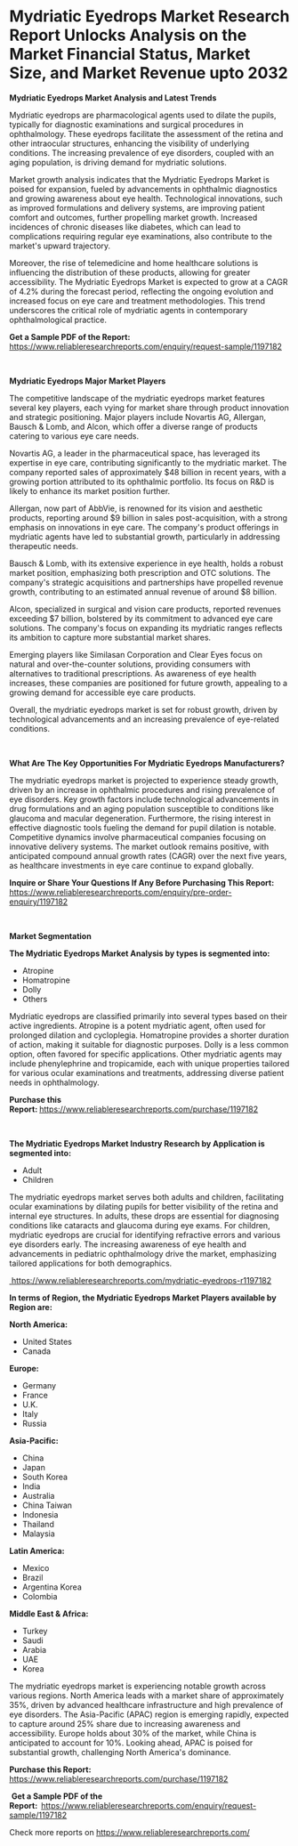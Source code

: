 <p><h1>Mydriatic Eyedrops Market Research Report Unlocks Analysis on the Market Financial Status, Market Size, and Market Revenue upto 2032</h1></p><p><strong>Mydriatic Eyedrops Market Analysis and Latest Trends</strong></p>
<p><p>Mydriatic eyedrops are pharmacological agents used to dilate the pupils, typically for diagnostic examinations and surgical procedures in ophthalmology. These eyedrops facilitate the assessment of the retina and other intraocular structures, enhancing the visibility of underlying conditions. The increasing prevalence of eye disorders, coupled with an aging population, is driving demand for mydriatic solutions.</p><p>Market growth analysis indicates that the Mydriatic Eyedrops Market is poised for expansion, fueled by advancements in ophthalmic diagnostics and growing awareness about eye health. Technological innovations, such as improved formulations and delivery systems, are improving patient comfort and outcomes, further propelling market growth. Increased incidences of chronic diseases like diabetes, which can lead to complications requiring regular eye examinations, also contribute to the market's upward trajectory. </p><p>Moreover, the rise of telemedicine and home healthcare solutions is influencing the distribution of these products, allowing for greater accessibility. The Mydriatic Eyedrops Market is expected to grow at a CAGR of 4.2% during the forecast period, reflecting the ongoing evolution and increased focus on eye care and treatment methodologies. This trend underscores the critical role of mydriatic agents in contemporary ophthalmological practice.</p></p>
<p><strong>Get a Sample PDF of the Report:&nbsp;</strong> <a href="https://www.reliableresearchreports.com/enquiry/request-sample/1197182?utm_campaign=2200&utm_medium=2&utm_source=Github&utm_content=ia&utm_term=08032025&utm_id=mydriatic-eyedrops">https://www.reliableresearchreports.com/enquiry/request-sample/1197182</a></p>
<p>&nbsp;</p>
<p><strong>Mydriatic Eyedrops Major Market Players</strong></p>
<p><p>The competitive landscape of the mydriatic eyedrops market features several key players, each vying for market share through product innovation and strategic positioning. Major players include Novartis AG, Allergan, Bausch & Lomb, and Alcon, which offer a diverse range of products catering to various eye care needs.</p><p>Novartis AG, a leader in the pharmaceutical space, has leveraged its expertise in eye care, contributing significantly to the mydriatic market. The company reported sales of approximately $48 billion in recent years, with a growing portion attributed to its ophthalmic portfolio. Its focus on R&D is likely to enhance its market position further.</p><p>Allergan, now part of AbbVie, is renowned for its vision and aesthetic products, reporting around $9 billion in sales post-acquisition, with a strong emphasis on innovations in eye care. The company's product offerings in mydriatic agents have led to substantial growth, particularly in addressing therapeutic needs.</p><p>Bausch & Lomb, with its extensive experience in eye health, holds a robust market position, emphasizing both prescription and OTC solutions. The company's strategic acquisitions and partnerships have propelled revenue growth, contributing to an estimated annual revenue of around $8 billion.</p><p>Alcon, specialized in surgical and vision care products, reported revenues exceeding $7 billion, bolstered by its commitment to advanced eye care solutions. The company's focus on expanding its mydriatic ranges reflects its ambition to capture more substantial market shares.</p><p>Emerging players like Similasan Corporation and Clear Eyes focus on natural and over-the-counter solutions, providing consumers with alternatives to traditional prescriptions. As awareness of eye health increases, these companies are positioned for future growth, appealing to a growing demand for accessible eye care products. </p><p>Overall, the mydriatic eyedrops market is set for robust growth, driven by technological advancements and an increasing prevalence of eye-related conditions.</p></p>
<p>&nbsp;</p>
<p><strong>What Are The Key Opportunities For Mydriatic Eyedrops Manufacturers?</strong></p>
<p><p>The mydriatic eyedrops market is projected to experience steady growth, driven by an increase in ophthalmic procedures and rising prevalence of eye disorders. Key growth factors include technological advancements in drug formulations and an aging population susceptible to conditions like glaucoma and macular degeneration. Furthermore, the rising interest in effective diagnostic tools fueling the demand for pupil dilation is notable. Competitive dynamics involve pharmaceutical companies focusing on innovative delivery systems. The market outlook remains positive, with anticipated compound annual growth rates (CAGR) over the next five years, as healthcare investments in eye care continue to expand globally.</p></p>
<p><strong>Inquire or Share Your Questions If Any Before Purchasing This Report:</strong> <a href="https://www.reliableresearchreports.com/enquiry/pre-order-enquiry/1197182?utm_campaign=2200&utm_medium=2&utm_source=Github&utm_content=ia&utm_term=08032025&utm_id=mydriatic-eyedrops">https://www.reliableresearchreports.com/enquiry/pre-order-enquiry/1197182</a></p>
<p>&nbsp;</p>
<p><strong>Market Segmentation</strong></p>
<p><strong>The Mydriatic Eyedrops Market Analysis by types is segmented into:</strong></p>
<p><ul><li>Atropine</li><li>Homatropine</li><li>Dolly</li><li>Others</li></ul></p>
<p><p>Mydriatic eyedrops are classified primarily into several types based on their active ingredients. Atropine is a potent mydriatic agent, often used for prolonged dilation and cycloplegia. Homatropine provides a shorter duration of action, making it suitable for diagnostic purposes. Dolly is a less common option, often favored for specific applications. Other mydriatic agents may include phenylephrine and tropicamide, each with unique properties tailored for various ocular examinations and treatments, addressing diverse patient needs in ophthalmology.</p></p>
<p><strong>Purchase this Report:&nbsp;</strong><a href="https://www.reliableresearchreports.com/purchase/1197182?utm_campaign=2200&utm_medium=2&utm_source=Github&utm_content=ia&utm_term=08032025&utm_id=mydriatic-eyedrops">https://www.reliableresearchreports.com/purchase/1197182</a></p>
<p>&nbsp;</p>
<p><strong>The Mydriatic Eyedrops Market Industry Research by Application is segmented into:</strong></p>
<p><ul><li>Adult</li><li>Children</li></ul></p>
<p><p>The mydriatic eyedrops market serves both adults and children, facilitating ocular examinations by dilating pupils for better visibility of the retina and internal eye structures. In adults, these drops are essential for diagnosing conditions like cataracts and glaucoma during eye exams. For children, mydriatic eyedrops are crucial for identifying refractive errors and various eye disorders early. The increasing awareness of eye health and advancements in pediatric ophthalmology drive the market, emphasizing tailored applications for both demographics.</p></p>
<p><a href="https://www.reliableresearchreports.com/mydriatic-eyedrops-r1197182?utm_campaign=2200&utm_medium=2&utm_source=Github&utm_content=ia&utm_term=08032025&utm_id=mydriatic-eyedrops">&nbsp;https://www.reliableresearchreports.com/mydriatic-eyedrops-r1197182</a></p>
<p><strong>In terms of Region, the Mydriatic Eyedrops Market Players available by Region are:</strong></p>
<p>
    <p> <strong> North America: </strong>
        <ul>
            <li>United States</li>
            <li>Canada</li>
        </ul>
        </p> 
    <p> <strong> Europe: </strong>
        <ul>
            <li>Germany</li>
            <li>France</li>
            <li>U.K.</li>
            <li>Italy</li>
            <li>Russia</li>
        </ul>
        </p> 
    <p> <strong> Asia-Pacific: </strong>
        <ul>
            <li>China</li>
            <li>Japan</li>
            <li>South Korea</li>
            <li>India</li>
            <li>Australia</li>
            <li>China Taiwan</li>
            <li>Indonesia</li>
            <li>Thailand</li>
            <li>Malaysia</li>
        </ul>
        </p> 
    <p> <strong> Latin America: </strong>
        <ul>
            <li>Mexico</li>
            <li>Brazil</li>
            <li>Argentina Korea</li>
            <li>Colombia</li>
        </ul>
        </p> 
    <p> <strong> Middle East & Africa: </strong>
        <ul>
            <li>Turkey</li>
            <li>Saudi</li>
            <li>Arabia</li>
            <li>UAE</li>
            <li>Korea</li>
        </ul>
    </p>
    </p>
<p><p>The mydriatic eyedrops market is experiencing notable growth across various regions. North America leads with a market share of approximately 35%, driven by advanced healthcare infrastructure and high prevalence of eye disorders. The Asia-Pacific (APAC) region is emerging rapidly, expected to capture around 25% share due to increasing awareness and accessibility. Europe holds about 30% of the market, while China is anticipated to account for 10%. Looking ahead, APAC is poised for substantial growth, challenging North America's dominance.</p></p>
<p><strong>Purchase this Report: </strong><a href="https://www.reliableresearchreports.com/purchase/1197182?utm_campaign=2200&utm_medium=2&utm_source=Github&utm_content=ia&utm_term=08032025&utm_id=mydriatic-eyedrops">https://www.reliableresearchreports.com/purchase/1197182</a></p>
<p>&nbsp;<strong>Get a Sample PDF of the Report:&nbsp;&nbsp;</strong><a href="https://www.reliableresearchreports.com/enquiry/request-sample/1197182?utm_campaign=2200&utm_medium=2&utm_source=Github&utm_content=ia&utm_term=08032025&utm_id=mydriatic-eyedrops">https://www.reliableresearchreports.com/enquiry/request-sample/1197182</a></p>
<p><strong></strong></p>
<p>Check more reports on <a href="https://www.reliableresearchreports.com/?utm_campaign=2200&utm_medium=2&utm_source=Github&utm_content=ia&utm_term=08032025&utm_id=mydriatic-eyedrops">https://www.reliableresearchreports.com/</a></p>